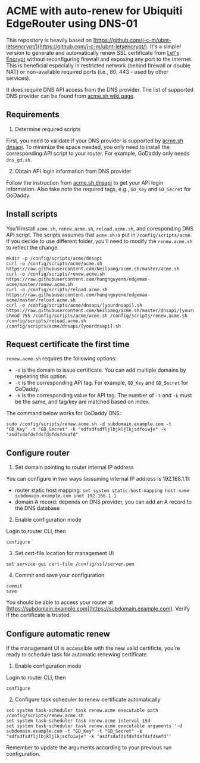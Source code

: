 # ACME with auto-renew for Ubiquiti EdgeRouter using DNS-01

This repository is heavily based on [https://github.com/j-c-m/ubnt-letsencrypt/](https://github.com/j-c-m/ubnt-letsencrypt/). It's a simpler version to generate and automatically renew SSL certificate from [Let's Encrypt](https://letsencrypt.org/) without reconfiguring firewall and exposing any port to the internet. This is beneficial especially in restricted network (behind firewall or double NAT) or non-available required ports (i.e., 80, 443 - used by other services).

It does require DNS API access from the DNS provider. The list of supported DNS provider can be found from [acme.sh wiki page](https://github.com/Neilpang/acme.sh#9-automatic-dns-api-integration).

## Requirements

1. Determine required scripts

First, you need to validate if your DNS provider is supported by [acme.sh dnsapi](https://github.com/Neilpang/acme.sh/tree/master/dnsapi). To minimize the space needed, you only need to install the corresponding API script to your router. For example, GoDaddy only needs `dns_gd.sh`.

2. Obtain API login information from DNS provider

Follow the instruction from [acme.sh dnsapi](https://github.com/Neilpang/acme.sh/tree/master/dnsapi) to get your API login information. Also take note the required tags, e.g., `GD_Key` and `GD_Secret` for GoDaddy.

## Install scripts

You'll install `acme.sh`, `renew.acme.sh`, `reload.acme.sh`, and coresponding DNS API script. The scripts assumes that `acme.sh` is put in `/config/scripts/acme`. If you decide to use different folder, you'll need to modify the `renew.acme.sh` to reflect the change.

```
mkdir -p /config/scripts/acme/dnsapi
curl -o /config/scripts/acme/acme.sh https://raw.githubusercontent.com/Neilpang/acme.sh/master/acme.sh
curl -o /config/scripts/renew.acme.sh https://raw.githubusercontent.com/hungnguyenm/edgemax-acme/master/renew.acme.sh
curl -o /config/scripts/reload.acme.sh https://raw.githubusercontent.com/hungnguyenm/edgemax-acme/master/reload.acme.sh
curl -o /config/scripts/acme/dnsapi/[yourdnsapi].sh https://raw.githubusercontent.com/Neilpang/acme.sh/master/dnsapi/[yourdnsapi].sh
chmod 755 /config/scripts/acme/acme.sh /config/scripts/renew.acme.sh /config/scripts/reload.acme.sh /config/scripts/acme/dnsapi/[yourdnsapi].sh
```

## Request certificate the first time

`renew.acme.sh` requires the following options:
- `-d` is the domain to issue certificate. You can add multiple domains by repeating this option.
- `-t` is the corresponding API tag. For example, `GD_Key` and `GD_Secret` for GoDaddy.
- `-k` is the corresponding value for API tag. The number of `-t` and `-k` must be the same, and tag/key are matched based on index.

The command below works for GoDaddy DNS:
```
sudo /config/scripts/renew.acme.sh -d subdomain.example.com -t "GD_Key" -t "GD_Secret" -k "sdfsdfsdfljlbjkljlkjsdfoiwje" -k "asdfsdafdsfdsfdsfdsfdsafd"
```

## Configure router

1. Set domain pointing to router internal IP address

You can configure in two ways (assuming internal IP address is 192.168.1.1):

* router static host mapping: `set system static-host-mapping host-name subdomain.example.com inet 192.168.1.1`
* domain A record: depends on DNS provider, you can add an A record to the DNS database

2. Enable configuration mode

Login to router CLI, then

```
configure
```

3. Set cert-file location for management UI

```
set service gui cert-file /config/ssl/server.pem
```

4. Commit and save your configuration

```
commit
save
```

You should be able to access your router at [https://subdomain.example.com](https://subdomain.example.com). Verify if the certificate is trusted.

## Configure automatic renew

If the management UI is accessible with the new valid certificte, you're ready to schedule task for automatic renewing certificate.

1. Enable configuration mode

Login to router CLI, then

```
configure
```

2. Configure task scheduler to renew certificate automatically

```
set system task-scheduler task renew.acme executable path /config/scripts/renew.acme.sh
set system task-scheduler task renew.acme interval 15d
set system task-scheduler task renew.acme executable arguments '-d subdomain.example.com -t "GD_Key" -t "GD_Secret" -k "sdfsdfsdfljlbjkljlkjsdfoiwje" -k "asdfsdafdsfdsfdsfdsfdsafd"'
```

Remember to update the arguments according to your previous run configuration.